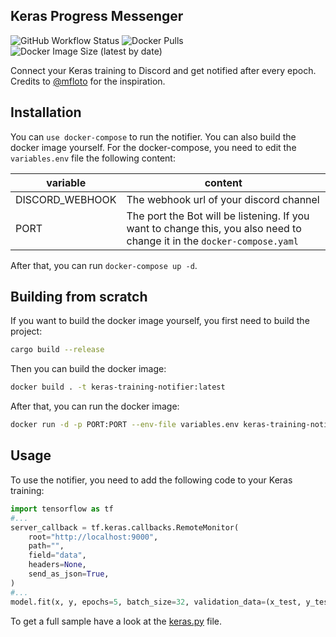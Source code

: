 ## Keras Progress Messenger
![GitHub Workflow Status](https://img.shields.io/github/actions/workflow/status/Flippchen/Keras-Progress-Messenger/binary.yaml?style=flat-square) ![Docker Pulls](https://img.shields.io/docker/pulls/philbooyy/keras_training_notifier?style=flat-square) ![Docker Image Size (latest by date)](https://img.shields.io/docker/image-size/philbooyy/keras_training_notifier?style=flat-square)

Connect your Keras training to Discord and get notified after every epoch.
Credits to [@mfloto](https://github.com/mfloto) for the inspiration.

## Installation
You can `use docker-compose` to run the notifier. You can also build the docker image yourself.
For the docker-compose, you need to edit the `variables.env` file the following content:

| variable        | content                                                                                                                 |
|-----------------|-------------------------------------------------------------------------------------------------------------------------|
| DISCORD_WEBHOOK | The webhook url of your discord channel                                                                                 |
| PORT            | The port the Bot will be listening. If you want to change this, you also need to change it in the `docker-compose.yaml` |

After that, you can run `docker-compose up -d`.

## Building from scratch
If you want to build the docker image yourself, you first need to build the project:
```bash
cargo build --release
```
Then you can build the docker image:
```bash
docker build . -t keras-training-notifier:latest
```
After that, you can run the docker image:
```bash
docker run -d -p PORT:PORT --env-file variables.env keras-training-notifier:latest
```
## Usage
To use the notifier, you need to add the following code to your Keras training:
```python
import tensorflow as tf
#...
server_callback = tf.keras.callbacks.RemoteMonitor(
    root="http://localhost:9000",
    path="",
    field="data",
    headers=None,
    send_as_json=True,
)
#...
model.fit(x, y, epochs=5, batch_size=32, validation_data=(x_test, y_test), callbacks=[server_callback])
```
To get a full sample have a look at the [keras.py](example_keras/keras.py) file.